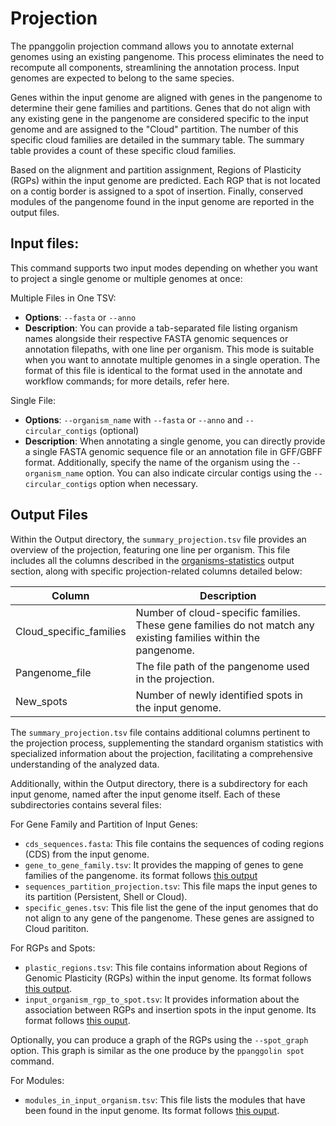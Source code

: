 # Projection
The ppanggolin projection command allows you to annotate external genomes using an existing pangenome. This process eliminates the need to recompute all components, streamlining the annotation process. Input genomes are expected to belong to the same species.

Genes within the input genome are aligned with genes in the pangenome to determine their gene families and partitions. Genes that do not align with any existing gene in the pangenome are considered specific to the input genome and are assigned to the "Cloud" partition. The number of this specific cloud families are detailed in the summary table. The summary table provides a count of these specific cloud families. 

Based on the alignment and partition assignment, Regions of Plasticity (RGPs) within the input genome are predicted. Each RGP that is not located on a contig border is assigned to a spot of insertion. Finally, conserved modules of the pangenome found in the input genome are reported in the output files.

## Input files:

This command supports two input modes depending on whether you want to project a single genome or multiple genomes at once:

Multiple Files in One TSV:
- **Options**: `--fasta` or `--anno`
- **Description**: You can provide a tab-separated file listing organism names alongside their respective FASTA genomic sequences or annotation filepaths, with one line per organism. This mode is suitable when you want to annotate multiple genomes in a single operation. The format of this file is identical to the format used in the annotate and workflow commands; for more details, refer here.

Single File:
- **Options**: `--organism_name` with `--fasta` or `--anno` and `--circular_contigs` (optional)
- **Description**: When annotating a single genome, you can directly provide a single FASTA genomic sequence file or an annotation file in GFF/GBFF format. Additionally, specify the name of the organism using the `--organism_name` option. You can also indicate circular contigs using the `--circular_contigs` option when necessary.


## Output Files

Within the Output directory, the `summary_projection.tsv` file provides an overview of the projection, featuring one line per organism. This file includes all the columns described in the [organisms-statistics](Outputs.md#organisms-statistics) output section, along with specific projection-related columns detailed below:

| Column                      | Description                                                                                   |
|-----------------------------|-----------------------------------------------------------------------------------------------|
| Cloud_specific_families     | Number of cloud-specific families. These gene families do not match any existing families within the pangenome. |
| Pangenome_file              | The file path of the pangenome used in the projection.                                           |
| New_spots                   | Number of newly identified spots in the input genome.                                            |



The `summary_projection.tsv` file contains additional columns pertinent to the projection process, supplementing the standard organism statistics with specialized information about the projection, facilitating a comprehensive understanding of the analyzed data.

Additionally, within the Output directory, there is a subdirectory for each input genome, named after the input genome itself. Each of these subdirectories contains several files:

For Gene Family and Partition of Input Genes:

- `cds_sequences.fasta`: This file contains the sequences of coding regions (CDS) from the input genome.
- `gene_to_gene_family.tsv`: It provides the mapping of genes to gene families of the pangenome. its format follows [this output](Outputs.md#gene-families-and-genes)
- `sequences_partition_projection.tsv`: This file maps the input genes to its partition (Persistent, Shell or Cloud).
- `specific_genes.tsv`: This file list the gene of the input genomes that do not align to any gene of the pangenome. These genes are assigned to Cloud parititon. 

For RGPs and Spots:

- `plastic_regions.tsv`: This file contains information about Regions of Genomic Plasticity (RGPs) within the input genome. Its format follows [this output](Outputs.md#plastic-regions).
- `input_organism_rgp_to_spot.tsv`: It provides information about the association between RGPs and insertion spots in the input genome. Its format follows [this ouput](Outputs.md#spots).

Optionally, you can produce a graph of the RGPs using the `--spot_graph` option. This graph is similar as the one produce by the `ppanggolin spot` command.

For Modules:

- `modules_in_input_organism.tsv`: This file lists the modules that have been found in the input genome. Its format follows [this ouput](Outputs.md#modules-in-organisms).


